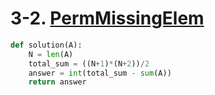 # 3-2. [PermMissingElem](https://app.codility.com/programmers/lessons/3-time_complexity/perm_missing_elem/)

```python
def solution(A):
    N = len(A)
    total_sum = ((N+1)*(N+2))/2
    answer = int(total_sum - sum(A))
    return answer
```

